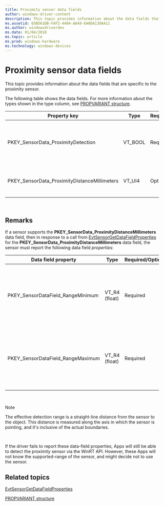 ```yaml
---
title: Proximity sensor data fields
author: windows-driver-content
description: This topic provides information about the data fields that are specific to the proximity sensor.
ms.assetid: 03B561DB-FAF2-4404-AA49-6A0DA139AA11
ms.author: windowsdriverdev
ms.date: 01/04/2018
ms.topic: article
ms.prod: windows-hardware
ms.technology: windows-devices
---
```


# Proximity sensor data fields


This topic provides information about the data fields that are specific to the proximity sensor.

The following table shows the data fields. For more information about the types shown in the type column, see [PROPVARIANT structure](http://go.microsoft.com/fwlink/p/?linkid=313395).

|Property key|Type|Required/Optional|Description|
|--|--|--|--|
|PKEY_SensorData_ProximityDetection|VT_BOOL|Required|An indication that an object is within proximity of the sensor.|
|PKEY_SensorData_ProximityDistanceMillimeters|VT_UI4|Optional|Distance to the detected object, in millimeters.|

 

## Remarks


If a sensor supports the **PKEY\_SensorData\_ProximityDistanceMillimeters** data field, then in response to a call from [EvtSensorGetDataFieldProperties](https://docs.microsoft.com/en-us/windows-hardware/drivers/ddi/content/sensorscx/ns-sensorscx-_sensor_controller_config) for the **PKEY\_SensorData\_ProximityDistanceMillimeters** data field, the sensor must report the following data field *properties*:

|Data field property|Type|Required/Optional|Description|
|--|--|--|--|
|PKEY_SensorDataField_RangeMinimum|VT_R4 (float)|Required|Indicates the lower boundary (inclusive) of the sensor’s effective detection range in millimeters.|
|PKEY_SensorDataField_RangeMaximum|VT_R4 (float)|Required|Indicates the upper boundary (inclusive) of the sensor’s effective detection range in millimeters.|

 

>[!NOTE]
> The effective detection range is a straight-line distance from the sensor to the object. This distance is measured along the axis in which the sensor is pointing, and it's inclusive of the actual boundaries.

 

If the driver fails to report these data-field properties, Apps will still be able to detect the proximity sensor via the WinRT API. However, these Apps will not know the supported-range of the sensor, and might decide not to use the sensor.

## Related topics


[EvtSensorGetDataFieldProperties](https://docs.microsoft.com/en-us/windows-hardware/drivers/ddi/content/sensorscx/ns-sensorscx-_sensor_controller_config)

[PROPVARIANT structure](http://go.microsoft.com/fwlink/p/?linkid=313395)

 

 






